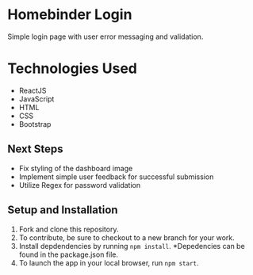 # Homebinder Login
Simple login page with user error messaging and validation.

# Technologies Used
* ReactJS
* JavaScript
* HTML
* CSS
* Bootstrap

## Next Steps
* Fix styling of the dashboard image
* Implement simple user feedback for successful submission
* Utilize Regex for password validation

## Setup and Installation
1.  Fork and clone this repository.
2.  To contribute, be sure to checkout to a new branch for your work.
3.  Install depdendencies by running `npm install`.
*Depedencies can be found in the package.json file.
4.  To launch the app in your local browser, run `npm start`.
